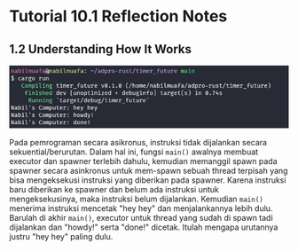 # Tutorial 10.1 Reflection Notes

## 1.2 Understanding How It Works

![1.2 Image](image.png)

Pada pemrograman secara asikronus, instruksi tidak dijalankan secara sekuential/berurutan. Dalam hal ini, fungsi `main()` awalnya membuat executor dan spawner terlebih dahulu, kemudian memanggil spawn pada spawner secara asinkronus untuk mem-spawn sebuah thread terpisah yang bisa mengeksekusi instruksi yang diberikan pada spawner. Karena instruksi baru diberikan ke spawner dan belum ada instruksi untuk mengeksekusinya, maka instruksi belum dijalankan. Kemudian `main()` menerima instruksi mencetak "hey hey" dan menjalankannya lebih dulu. Barulah di akhir `main()`, executor untuk thread yang sudah di spawn tadi dijalankan dan "howdy!" serta "done!" dicetak. Itulah mengapa urutannya justru "hey hey" paling dulu.
